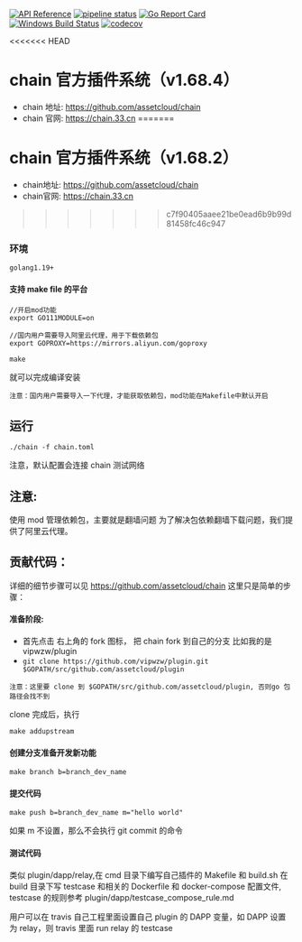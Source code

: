 [![API Reference](https://camo.githubusercontent.com/915b7be44ada53c290eb157634330494ebe3e30a/68747470733a2f2f676f646f632e6f72672f6769746875622e636f6d2f676f6c616e672f6764646f3f7374617475732e737667)](https://godoc.org/github.com/assetcloud/plugin)
[![pipeline status](https://api.travis-ci.org/assetcloud/plugin.svg?branch=master)](https://travis-ci.org/assetcloud/plugin/)
[![Go Report Card](https://goreportcard.com/badge/github.com/assetcloud/plugin?branch=master)](https://goreportcard.com/report/github.com/assetcloud/plugin)
[![Windows Build Status](https://ci.appveyor.com/api/projects/status/github/assetcloud/plugin?svg=true&branch=master&passingText=Windows%20-%20OK&failingText=Windows%20-%20failed&pendingText=Windows%20-%20pending)](https://ci.appveyor.com/project/assetcloud/plugin)
[![codecov](https://codecov.io/gh/assetcloud/plugin/branch/master/graph/badge.svg)](https://codecov.io/gh/assetcloud/plugin)

<<<<<<< HEAD
# chain 官方插件系统（v1.68.4）

- chain 地址: https://github.com/assetcloud/chain
- chain 官网: https://chain.33.cn
=======
# chain 官方插件系统（v1.68.2）

* chain地址: https://github.com/assetcloud/chain
* chain官网: https://chain.33.cn
>>>>>>> c7f90405aaee21be0ead6b9b99d81458fc46c947

### 环境

```
golang1.19+

```

#### 支持 make file 的平台

```
//开启mod功能
export GO111MODULE=on

//国内用户需要导入阿里云代理，用于下载依赖包
export GOPROXY=https://mirrors.aliyun.com/goproxy

make
```

就可以完成编译安装

```
注意：国内用户需要导入一下代理，才能获取依赖包，mod功能在Makefile中默认开启
```

## 运行

```
./chain -f chain.toml
```

注意，默认配置会连接 chain 测试网络

## 注意:

使用 mod 管理依赖包，主要就是翻墙问题
为了解决包依赖翻墙下载问题，我们提供了阿里云代理。

## 贡献代码：

详细的细节步骤可以见 https://github.com/assetcloud/chain
这里只是简单的步骤：

#### 准备阶段:

- 首先点击 右上角的 fork 图标， 把 chain fork 到自己的分支 比如我的是 vipwzw/plugin
- `git clone https://github.com/vipwzw/plugin.git $GOPATH/src/github.com/assetcloud/plugin`

```
注意：这里要 clone 到 $GOPATH/src/github.com/assetcloud/plugin, 否则go 包路径会找不到
```

clone 完成后，执行

```
make addupstream
```

#### 创建分支准备开发新功能

```
make branch b=branch_dev_name
```

#### 提交代码

```
make push b=branch_dev_name m="hello world"
```

如果 m 不设置，那么不会执行 git commit 的命令

#### 测试代码

类似 plugin/dapp/relay,在 cmd 目录下编写自己插件的 Makefile 和 build.sh
在 build 目录下写 testcase 和相关的 Dockerfile 和 docker-compose 配置文件,
testcase 的规则参考 plugin/dapp/testcase_compose_rule.md

用户可以在 travis 自己工程里面设置自己 plugin 的 DAPP 变量，如 DAPP 设置为 relay，则 travis 里面 run relay 的 testcase
